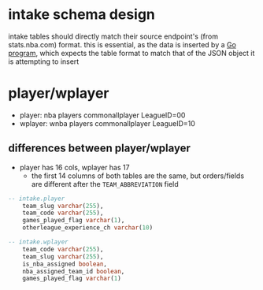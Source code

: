 # intake schema design
intake tables should directly match their source endpoint's (from stats.nba.com) format. this is essential, as the data is inserted by a [Go program](https://github.com/jdetok/bball-etl-go), which expects the table format to match that of the JSON object it is attempting to insert
# player/wplayer
- player: nba players commonallplayer LeagueID=00
- wplayer: wnba players commonallplayer LeagueID=10
## differences between player/wplayer
- player has 16 cols, wplayer has 17
    - the first 14 columns of both tables are the same, but orders/fields are different after the `TEAM_ABBREVIATION` field
```sql
-- intake.player
    team_slug varchar(255),
    team_code varchar(255),
    games_played_flag varchar(1),
    otherleague_experience_ch varchar(10)

-- intake.wplayer
    team_code varchar(255),
    team_slug varchar(255),
    is_nba_assigned boolean,
    nba_assigned_team_id boolean,
    games_played_flag varchar(1)
```